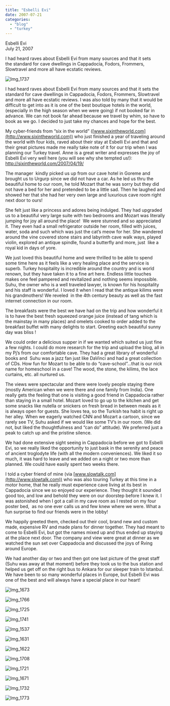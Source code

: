 ```yaml
---
title: "Esbelli Evi"
date: 2007-07-21
categories: 
  - "blog"
  - "turkey"
---
```


Esbelli Evi  
July 21, 2007

I had heard raves about Esbelli Evi from many sources and that it sets  
the standard for cave dwellings in Cappadocia, Fodors, Frommers,  
Slowtravel and more all have ecstatic reviews.

<!--more-->

![Img_1737](https://pub-ac94b3f306b24c0dba4238943c97f2e1.r2.dev/photos/uncategorized/2008/03/03/img_1737.png)

I had heard raves about Esbelli Evi from many sources and that it sets the standard for cave dwellings in Cappadocia, Fodors, Frommers, Slowtravel and more all have ecstatic reviews. I was also told by many that it would be difficult to get into as it is one of the best boutique hotels in the world, (especially in the high season when we were going) if not booked far in advance. We can not book far ahead because we travel by whim, so have to book as we go. I decided to just take my chances and hope for the best.

My cyber-friends from “six in the world” ([www.sixintheworld.com](http://www.sixintheworld.com)) who just finished a year of traveling around the world with four kids, raved about their stay at Esbelli Evi and that and their great pictures made me really take note of it for our trip when I was planning our Turkey travel. Anne is a great writer and expresses the joy of Esbelli Evi very well here (you will see why she tempted us!):  
http://sixintheworld.com/2007/04/19/

The manager  kindly picked us up from our cave hotel in Goreme and brought us to Urgurp since we did not have a car. As he led us thru the beautiful home to our room, he told Mozart that he was sorry but they did not have a bed for her and pretended to be a little sad. Then he laughed and showed her that she had her very own large and luxurious cave room right next door to ours!

She felt just like a princess and adores being indulged. They had upgraded us to a beautiful very large suite with two bedrooms and Mozart was literally jumping for joy all around the place!  We were stunned and so appreciated it. They even had a small refrigerator outside her room, filled with juices, water, soda and such which was just the cat’s meow for her. She wandered around the vine covered stone stairs and labyrinth cave walk ways, played violin, explored an antique spindle, found a butterfly and more, just  like a royal kid in days of yore.

We just loved this beautiful home and were thrilled to be able to spend some time here as it feels like a very healing place and the service is superb. Turkey hospitality is incredible around the country and is world renown, but they have taken it to a fine art here. Endless little touches makes one feel pampered and revitalized and nothing seems impossible. Suhu, the owner who is a well traveled lawyer, is known for his hospitality and his staff is wonderful. I loved it when I read that the antique kilims were his grandmothers! We reveled  in the 4th century beauty as well as the fast internet connection in our room.

The breakfasts were the best we have had on the trip and how wonderful it is to have the best fresh squeezed orange juice (instead of tang which is the mainstay in many places) and omelets cooked to order added to the breakfast buffet with many delights to start. Greeting each beautiful sunny day was bliss !

We could order a delicious supper in if we wanted which suited us just fine a few nights. I could do more research for the trip and upload the blog, all in my Pj’s from our comfortable cave. They had a great library of wonderful books and  Suhu was a jazz fan just like DaVinci and had a great collection of CDs. How fun for Mozart to be able to do “cave-school”...that is our nick name for homeschool in a cave! The wood, the stone, the kilims, the lace curtains, etc. all nurtured us.

The views were spectacular and there were lovely people staying there (mostly American when we were there and one family from India). One really gets the feeling that one is visiting a good friend in Cappadocia rather than staying in a small hotel. Mozart loved to go up to the kitchen and get some snacks like nutella or snickers on fresh bread in between meals as it is always open for guests. She loves tea, so the Turkish tea habit is right up her alley. When we eagerly watched CNN and Mozart a cartoon, since we rarely see TV, Suhu asked if we would like some TV’s in our room. (We did not, but liked the thoughtfulness and “can do” attitude). We preferred just a peak to catch up and the pristine silence.

We had done extensive sight seeing in Cappadocia before we got to Esbelli Evi, so we really liked the opportunity to just bask in the serenity and peace of ancient troglodyte life (with all the modern conveniences). We liked it so much, it was hard to leave and we added on a night or two more than planned. We could have easily spent two weeks there.

I told a cyber friend of mine (via [www.slowtalk.com](http://www.slowtalk.com)) who was also touring Turkey at this time in a motor home, that he really must experience cave living at its best in Cappadocia since we so enjoyed our experience. They thought it sounded good too, and low and behold they were on our doorstep before I knew it. I was astonished when I got a call in my cave room as I rested on my four poster bed,  as no one ever calls us and few knew where we were. What a fun surprise to find our friends were in the lobby!

We happily greeted them, checked out their cool, brand new and custom made, expensive RV and made plans for dinner together. They had meant to come to Esbelli Evi, but got the names mixed up and thus ended up staying at the place next door. The company and view were great at dinner as we watched the sun set over Cappadocia and discussed the joys of Rving around Europe.

We had another day or two and then got one last picture of the great staff (Suhu was away at that moment) before they took us to the bus station and helped us get off on the right bus to Ankara for our sleeper train to Istanbul. We have been to so many wonderful places in Europe, but Esbelli Evi was one of the best and will always have a special place in our heart!

![Img_1673](https://pub-ac94b3f306b24c0dba4238943c97f2e1.r2.dev/photos/uncategorized/2008/03/03/img_1673.png)

![Img_1766](https://pub-ac94b3f306b24c0dba4238943c97f2e1.r2.dev/photos/uncategorized/2008/03/03/img_1766.png)

![Img_1725](https://pub-ac94b3f306b24c0dba4238943c97f2e1.r2.dev/photos/uncategorized/2008/03/03/img_1725.png)

![Img_1741](https://pub-ac94b3f306b24c0dba4238943c97f2e1.r2.dev/photos/uncategorized/2008/03/03/img_1741.png)

![Img_1537](https://pub-ac94b3f306b24c0dba4238943c97f2e1.r2.dev/photos/uncategorized/2008/03/03/img_1537.png)

![Img_1631](https://pub-ac94b3f306b24c0dba4238943c97f2e1.r2.dev/photos/uncategorized/2008/03/03/img_1631.png)

![Img_1622](https://pub-ac94b3f306b24c0dba4238943c97f2e1.r2.dev/photos/uncategorized/2008/03/03/img_1622.png)

![Img_1708](https://pub-ac94b3f306b24c0dba4238943c97f2e1.r2.dev/photos/uncategorized/2008/03/03/img_1708.png)

![Img_1721](https://pub-ac94b3f306b24c0dba4238943c97f2e1.r2.dev/photos/uncategorized/2008/03/03/img_1721.png)

![Img_1671](https://pub-ac94b3f306b24c0dba4238943c97f2e1.r2.dev/photos/uncategorized/2008/03/03/img_1671.png)

![Img_1732](https://pub-ac94b3f306b24c0dba4238943c97f2e1.r2.dev/photos/uncategorized/2008/03/03/img_1732.png)

![Img_1773](https://pub-ac94b3f306b24c0dba4238943c97f2e1.r2.dev/photos/uncategorized/2008/03/03/img_1773.png)
